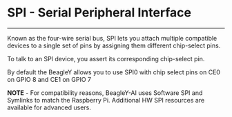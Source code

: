 <!--
---
name: SPI
class: interface
type: pinout
description: BeagleY-AI SPI pins
pincount: 5
pin:
  '8':
    name: SPI2_CLK*
  '10':
    name: SPI2_CS0*
  '11':
    name: SPI1 CE1 / SPI2_D1*
  '12':
    name: SPI1 CE0 / SPI2_CS1*
  '16':
    name: MCU_SPI1_D0*
  '18':
    name: MCU_SPI1_CS2*
  '19':
    name: SPI0 MOSI
    direction: output
    active: high
    description: Master Out / Slave In
  '21':
    name: SPI0 MISO
    direction: input
    active: high
    description: Master In / Slave Out
  '23':
    name: SPI0 SCLK
    direction: output
    active: high
    description: Clock
  '24':
    name: SPI0 CE0 
    direction: output
    active: high
    description: Chip Select 0
  '26':
    name: SPI0 CE1
    direction: output
    active: high
    description: Chip Select 1
  '29':
    name: SPI0_CS0*
  '31':
    name: SPI0_CLK*
  '32':
    name: SPI0_CS0*
  '33':
    name: SPI0_D1*
  '35':
    name: SPI1 MISO
  '36':
    name: SPI1 CE2 / SPI2 D0
  '38':
    name: SPI1 MOSI
  '40':
    name: SPI1 SCLK
-->
# SPI - Serial Peripheral Interface

---

Known as the four-wire serial bus, SPI lets you attach multiple compatible devices to a single set of pins by assigning them different chip-select pins.

To talk to an SPI device, you assert its corresponding chip-select pin.

By default the BeagleY allows you to use SPI0 with chip select pins on CE0 on GPIO 8 and CE1 on GPIO 7

**NOTE** - For compatibility reasons, BeagleY-AI uses Software SPI and Symlinks to match the Raspberry Pi. Additional HW SPI resources are available for advanced users. 
